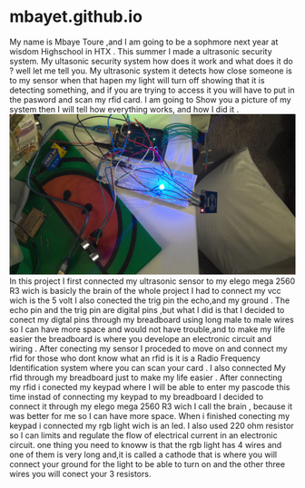 # mbayet.github.io
My name is Mbaye Toure ,and I am going to be a sophmore next year at wisdom Highschool in HTX . This summer I made a ultrasonic security system. My ultasonic security system how does it work and what does it do ? well let me tell you. My ultrasonic system it detects how close someone is to my sensor when that hapen my light will turn off showing that it is detecting something, and if you are trying to access it you will have to put in the pasword and scan my rfid card.
I am going to Show you a picture of my system then I will tell how everything works, and how I did it .
![Alt text](WIN_20230716_23_34_59_Pro.jpg)
In this project I first connected my ultrasonic sensor to my elego mega 2560 R3 wich is basicly the brain of the whole project I had to connect my vcc wich is the 5 volt I also conected the trig pin the echo,and my ground . The echo pin and the trig pin are digital pins ,but what I did is that I decided to conect my digtal pins through my breadboard using long male to male wires  so I can have more space and would not have trouble,and to make my life easier the breadboard is where you develope an electronic circuit and wiring . 
After conecting my sensor I proceded to move on and connect my rfid for those who dont know what an rfid is it is a Radio Frequency Identification system where you can scan your card . I also connected My rfid through my breadboard just to make my life easier .
After connecting my rfid i conected my keypad  where I will be able to enter my pascode this time instad of connecting my keypad to my breadboard I decided to connect it through my  elego mega 2560 R3 wich I call  the brain , because it was better for me so I can have more space.
When i finished conecting my keypad i connected my rgb light wich is an led. I also used 220 ohm resistor so I can limits and regulate the flow of electrical current in an electronic circuit. one thing you need to knoww is that the rgb light has 4 wires and one of them is very long and,it is called a cathode that is where you will connect your ground for the light to be able to turn on and the other three wires you will conect your 3 resistors.